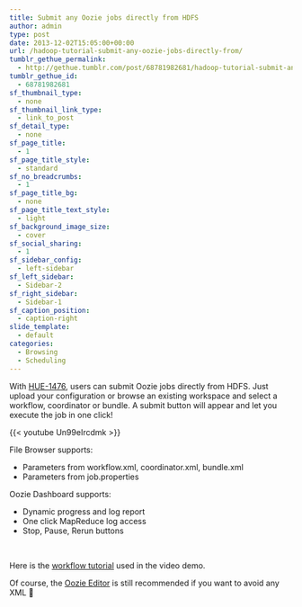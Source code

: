 ```yaml
---
title: Submit any Oozie jobs directly from HDFS
author: admin
type: post
date: 2013-12-02T15:05:00+00:00
url: /hadoop-tutorial-submit-any-oozie-jobs-directly-from/
tumblr_gethue_permalink:
  - http://gethue.tumblr.com/post/68781982681/hadoop-tutorial-submit-any-oozie-jobs-directly-from
tumblr_gethue_id:
  - 68781982681
sf_thumbnail_type:
  - none
sf_thumbnail_link_type:
  - link_to_post
sf_detail_type:
  - none
sf_page_title:
  - 1
sf_page_title_style:
  - standard
sf_no_breadcrumbs:
  - 1
sf_page_title_bg:
  - none
sf_page_title_text_style:
  - light
sf_background_image_size:
  - cover
sf_social_sharing:
  - 1
sf_sidebar_config:
  - left-sidebar
sf_left_sidebar:
  - Sidebar-2
sf_right_sidebar:
  - Sidebar-1
sf_caption_position:
  - caption-right
slide_template:
  - default
categories:
  - Browsing
  - Scheduling
---
```


<p id="docs-internal-guid-274cce61-b3d2-fe2c-661b-0f56659ca38c">
  <span>With </span><a href="https://issues.cloudera.org/browse/HUE-1476"><span>HUE-1476</span></a><span>, users can submit Oozie jobs directly from HDFS. Just upload your configuration or browse an existing workspace and select a workflow, coordinator or bundle. A submit button will appear and let you execute the job in one click!</span>
</p>

{{< youtube Un99eIrcdmk >}}

<span>File Browser supports:</span>

- <span>Parameters from workflow.xml, coordinator.xml, bundle.xml</span>
- <span>Parameters from job.properties</span>

<span>Oozie Dashboard supports:</span>

- <span>Dynamic progress and log report</span>
- <span>One click MapReduce log access</span>
- <span>Stop, Pause, Rerun buttons</span>

&nbsp;

<span>Here is the </span>[<span>workflow tutorial</span>][1] <span>used in the video demo. </span>

<span>Of course, the </span>[<span>Oozie Editor</span>][2] <span>is still recommended if you want to avoid any XML 🙂</span>

[1]: https://github.com/romainr/hadoop-tutorials-examples/tree/master/oozie/workflow_demo
[2]: http://gethue.tumblr.com/post/60937985689/hadoop-tutorials-ii-2-execute-hive-queries-and
